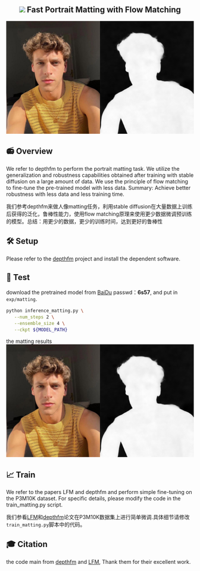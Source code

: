 <p align="center">
 <!-- <h2 align="center">📻 DepthFM: Fast Monocular Depth Estimation with Flow Matching</h2> -->
 <h2 align="center"><img src=assets/figures/radio.png width=28> Fast Portrait Matting with Flow Matching</h2>

 </p>
 


![Cover](/assets/figures/human0002_mask.png)


## 📻 Overview

We refer to depthfm to perform the portrait matting task. We utilize the generalization and robustness capabilities obtained after training with stable diffusion on a large amount of data. We use the principle of flow matching to fine-tune the pre-trained model with less data. Summary: Achieve better robustness with less data and less training time.


我们参考depthfm来做人像matting任务，利用stable diffusion在大量数据上训练后获得的泛化，鲁棒性能力，使用flow matching原理来使用更少数据微调预训练的模型。总结：用更少的数据，更少的训练时间，达到更好的鲁棒性




## 🛠️ Setup

Please refer to the [depthfm](https://github.com/CompVis/depth-fm) project and install the dependent software.


## 🚀 Test
download the pretrained model from [BaiDu](https://pan.baidu.com/s/1MdbBk5OOQyVN1beFhBRtsQ) passwd：**6s57**, and put in `exp/matting`.

```bash
python inference_matting.py \
   --num_steps 2 \
   --ensemble_size 4 \
   --ckpt ${MODEL_PATH}
```

the matting results
![Results](/assets/figures/human0002_mask.png)


## 📈 Train

We refer to the papers LFM and depthfm and perform simple fine-tuning on the P3M10K dataset. For specific details, please modify the code in the train_matting.py script.

我们参看[LFM](https://github.com/VinAIResearch/LFM)和[depthfm](https://github.com/CompVis/depth-fm)论文在P3M10K数据集上进行简单微调.具体细节请修改`train_matting.py`脚本中的代码。






## 🎓 Citation

the code main from [depthfm](https://github.com/CompVis/depth-fm) and [LFM](), Thank them for their excellent work.
